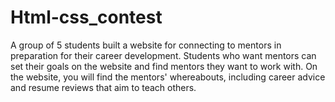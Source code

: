# Html-css_contest
A group of 5 students built a website for connecting to mentors in preparation for their career development. 
Students who want mentors can set their goals on the website and find mentors they want to work with. 
On the website, you will find the mentors' whereabouts, including career advice and resume reviews that aim to teach others.

